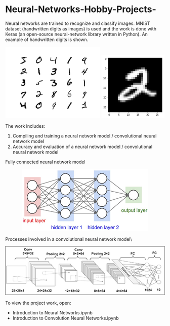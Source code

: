 # Neural-Networks-Hobby-Projects-

Neural networks are trained to recognize and classify images. MNIST dataset (handwritten digits as images) is used and the work is done with Keras (an open-source neural-network library written in Python). An example of handwritten digits is shown. 

<!-- COMMENT --> 
<!-- writing the markdown for each image on the same line --> 
<!-- and center align --> 
<p align="center">
<img src="https://github.com/Pravin93-Murugesan/Neural-Networks-Hobby-Projects-/blob/master/MNIST.png" width="300"> <img src="https://github.com/Pravin93-Murugesan/Neural-Networks-Hobby-Projects-/blob/master/exIMG.png" width="200">
</p>

The work includes:
  1. Compiling and training a neural network model / convolutional neural network model
  2. Accuracy and evaluation of a neural network model / convolutional neural network model
  
 
<!-- Add 2 blank spaces at the end to create a newline -->
<!-- or a backslash -->
Fully connected neural network model  

<p align="center">
<img src="https://github.com/Pravin93-Murugesan/Neural-Networks-Hobby-Projects-/blob/master/neural_net2.jpeg" width="400">
</p>

Processes involved in a convolutional neural network model\ 

<p align="center">
<img src="https://github.com/Pravin93-Murugesan/Neural-Networks-Hobby-Projects-/blob/master/cnn-model.jpg" width="600">
</p>

To view the project work, open:
- Introduction to Neural Networks.ipynb
- Introduction to Convolution Neural Networks.ipynb
